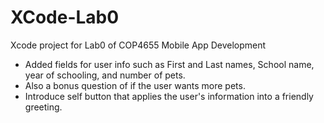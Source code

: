 # XCode-Lab0
Xcode project for Lab0 of COP4655 Mobile App Development

- Added fields for user info such as First and Last names, School name, year of schooling, and number of pets.
- Also a bonus question of if the user wants more pets.
- Introduce self button that applies the user's information into a friendly greeting.
